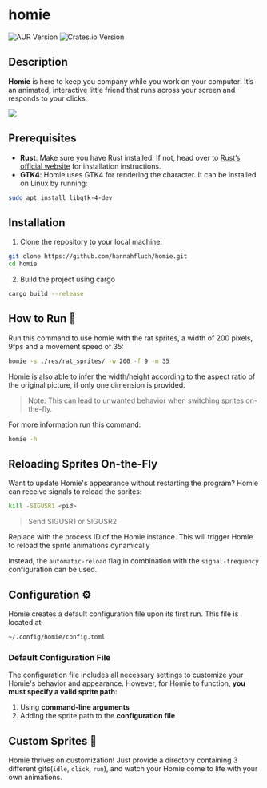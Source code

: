 # homie

![AUR Version](https://img.shields.io/aur/version/homie-bin)
![Crates.io Version](https://img.shields.io/crates/v/homie)

## Description
**Homie** is here to keep you company while you work on your computer! It’s an animated, interactive little friend that runs across your screen and responds to your clicks.

![](res/example.gif)

## Prerequisites 
- **Rust**: Make sure you have Rust installed. If not, head over to [Rust’s official website](https://www.rust-lang.org/tools/install) for installation instructions.
- **GTK4**: Homie uses GTK4 for rendering the character. It can be installed on Linux by running:

```bash
sudo apt install libgtk-4-dev
```

## Installation 
1. Clone the repository to your local machine:

```bash
git clone https://github.com/hannahfluch/homie.git
cd homie
```

2. Build the project using cargo
```bash
cargo build --release
```

## How to Run 🏃

Run this command to use homie with the rat sprites, a width of 200 pixels, 9fps and a movement speed of 35:
```bash
homie -s ./res/rat_sprites/ -w 200 -f 9 -m 35
```

Homie is also able to infer the width/height according to the aspect ratio of the original picture, if only one dimension is provided.
> Note: This can lead to unwanted behavior when switching sprites on-the-fly.

For more information run this command:
```bash
homie -h
```

## Reloading Sprites On-the-Fly
Want to update Homie's appearance without restarting the program? Homie can receive signals to reload the sprites:

```bash
kill -SIGUSR1 <pid>
```
> Send SIGUSR1 or SIGUSR2

Replace <pid> with the process ID of the Homie instance. This will trigger Homie to reload the sprite animations dynamically

Instead, the `automatic-reload` flag in combination with the `signal-frequency` configuration can be used.

## Configuration ⚙️
Homie creates a default configuration file upon its first run. This file is located at:

```bash
~/.config/homie/config.toml
```

### Default Configuration File
The configuration file includes all necessary settings to customize your Homie's behavior and appearance. However, for Homie to function, **you must specify a valid sprite path**:
1. Using **command-line arguments**
2. Adding the sprite path to the **configuration file**

## Custom Sprites 🎨
Homie thrives on customization! Just provide a directory containing 3 different gifs(`idle`, `click`, `run`), and watch your Homie come to life with your own animations.
